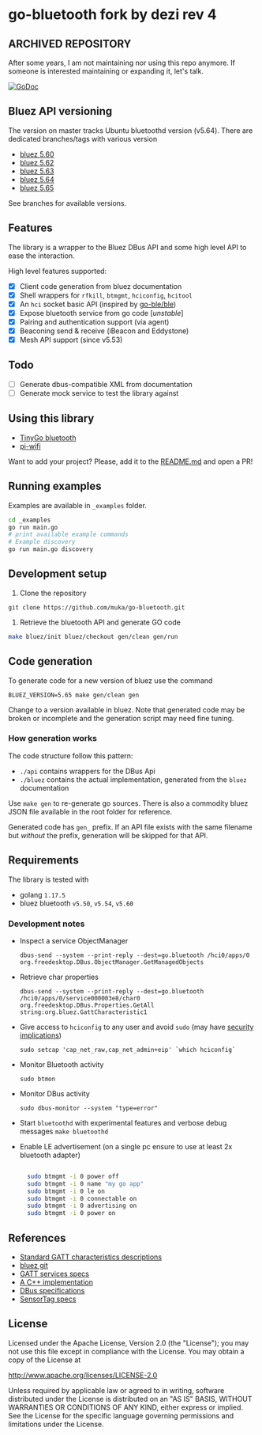# go-bluetooth fork by dezi rev 4

##  ARCHIVED REPOSITORY

After some years, I am not maintaining nor using this repo anymore. If someone is interested maintaining or expanding it, let's talk. 


[![GoDoc](https://godoc.org/github.com/muka/go-bluetooth?status.svg)](https://godoc.org/github.com/muka/go-bluetooth)


## Bluez API versioning

The version on master tracks Ubuntu bluetoothd version (v5.64). There are dedicated branches/tags with various version

- [bluez 5.60](https://github.com/muka/go-bluetooth)
- [bluez 5.62](https://github.com/muka/go-bluetooth/tree/bluez-5.62)
- [bluez 5.63](https://github.com/muka/go-bluetooth/tree/bluez-5.63)
- [bluez 5.64](https://github.com/muka/go-bluetooth/tree/bluez-5.64)
- [bluez 5.65](https://github.com/muka/go-bluetooth/tree/bluez-5.65)

See branches for available versions.

## Features

The library is a wrapper to the Bluez DBus API and some high level API to ease the interaction.

High level features supported:

- [x] Client code generation from bluez documentation
- [x] Shell wrappers for `rfkill`, `btmgmt`, `hciconfig`, `hcitool`
- [x] An `hci` socket basic API (inspired by [go-ble/ble](https://github.com/go-ble/ble))
- [x] Expose bluetooth service from go code [*unstable*]
- [x] Pairing and authentication support (via agent)
- [x] Beaconing send & receive (iBeacon and Eddystone)
- [x] Mesh API support (since v5.53)

## Todo

- [ ] Generate dbus-compatible XML from documentation
- [ ] Generate mock service to test the library against

## Using this library

- [TinyGo bluetooth](https://github.com/tinygo-org/bluetooth)
- [pi-wifi](https://github.com/muka/pi-wifi)

Want to add your project? Please, add it to the [README.md](https://github.com/muka/go-bluetooth/edit/master/README.md) and open a PR!

## Running examples

Examples are available in `_examples` folder.

```sh
cd _examples
go run main.go
# print available example commands
# Example discovery
go run main.go discovery
```

## Development setup

1. Clone the repository

  `git clone https://github.com/muka/go-bluetooth.git`

1. Retrieve the bluetooth API and generate GO code

  ```sh
  make bluez/init bluez/checkout gen/clean gen/run
  ```

## Code generation

To generate code for a new version of bluez use the command

`BLUEZ_VERSION=5.65 make gen/clean gen`

Change to a version available in bluez. Note that generated code may be broken or incomplete and the generation script may need fine tuning.

### How generation works

The code structure follow this pattern:

 - `./api` contains wrappers for the DBus Api
 - `./bluez` contains the actual implementation, generated from the `bluez` documentation

Use `make gen` to re-generate go sources. There is also a commodity bluez JSON file available in the root folder for reference.

Generated code has `gen_` prefix. If an API file exists with the same filename but _without_ the prefix, generation will be skipped for that API.

## Requirements

The library is tested with

- golang `1.17.5`
- bluez bluetooth `v5.50`, `v5.54`, `v5.60`

### Development notes

- Inspect a service ObjectManager

  ```shell
  dbus-send --system --print-reply --dest=go.bluetooth /hci0/apps/0 org.freedesktop.DBus.ObjectManager.GetManagedObjects
  ```

- Retrieve char properties

  ```
  dbus-send --system --print-reply --dest=go.bluetooth /hci0/apps/0/service000003e8/char0  org.freedesktop.DBus.Properties.GetAll string:org.bluez.GattCharacteristic1
  ```

-   Give access to `hciconfig` to any user and avoid `sudo` (may have [security implications](https://www.insecure.ws/linux/getcap_setcap.html))

    ```
    sudo setcap 'cap_net_raw,cap_net_admin+eip' `which hciconfig`
    ```
- Monitor Bluetooth activity

  `sudo btmon`

- Monitor DBus activity

    `sudo dbus-monitor --system "type=error"`

- Start `bluetoothd` with experimental features and verbose debug messages `make bluetoothd`

- Enable LE advertisement (on a single pc ensure to use at least 2x bluetooth adapter)

  ```bash

    sudo btmgmt -i 0 power off
    sudo btmgmt -i 0 name "my go app"
    sudo btmgmt -i 0 le on    
    sudo btmgmt -i 0 connectable on
    sudo btmgmt -i 0 advertising on
    sudo btmgmt -i 0 power on

  ```

## References

- [Standard GATT characteristics descriptions](https://www.bluetooth.com/specifications/gatt/)
- [bluez git](https://git.kernel.org/cgit/bluetooth/bluez.git/tree/doc)
- [GATT services specs](https://www.bluetooth.com/specifications/gatt/services)
- [A C++ implementation](https://github.com/nettlep/gobbledegook)
- [DBus specifications](https://dbus.freedesktop.org/doc/dbus-specification.html#type-system)
- [SensorTag specs](http://processors.wiki.ti.com/images/a/a8/BLE_SensorTag_GATT_Server.pdf)

## License

Licensed under the Apache License, Version 2.0 (the "License");
you may not use this file except in compliance with the License.
You may obtain a copy of the License at

   http://www.apache.org/licenses/LICENSE-2.0

Unless required by applicable law or agreed to in writing, software
distributed under the License is distributed on an "AS IS" BASIS,
WITHOUT WARRANTIES OR CONDITIONS OF ANY KIND, either express or implied.
See the License for the specific language governing permissions and
limitations under the License.
